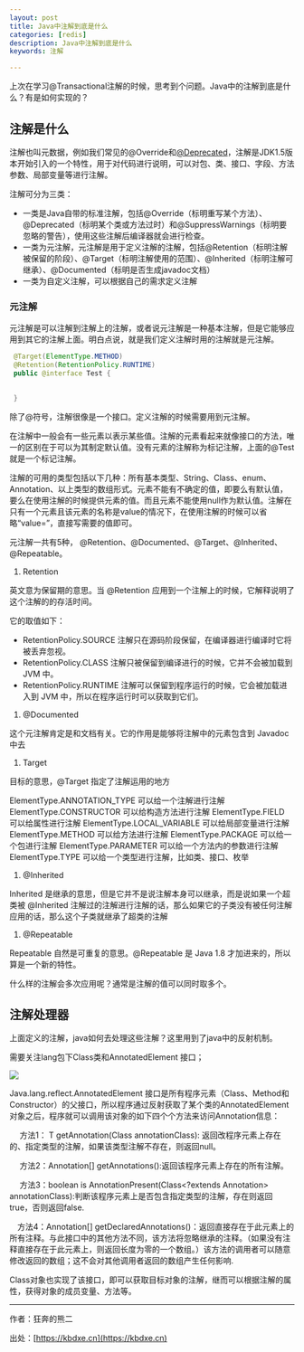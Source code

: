 ```yaml
---
layout: post
title: Java中注解到底是什么
categories: [redis]
description: Java中注解到底是什么
keywords: 注解

---
```

上次在学习@Transactional注解的时候，思考到个问题。Java中的注解到底是什么？有是如何实现的？

## 注解是什么

注解也叫元数据，例如我们常见的@Override和[@Deprecated](https://my.oschina.net/jianhuaw)，注解是JDK1.5版本开始引入的一个特性，用于对代码进行说明，可以对包、类、接口、字段、方法参数、局部变量等进行注解。

注解可分为三类：

* 一类是Java自带的标准注解，包括@Override（标明重写某个方法）、@Deprecated（标明某个类或方法过时）和@SuppressWarnings（标明要忽略的警告），使用这些注解后编译器就会进行检查。
* 一类为元注解，元注解是用于定义注解的注解，包括@Retention（标明注解被保留的阶段）、@Target（标明注解使用的范围）、@Inherited（标明注解可继承）、@Documented（标明是否生成javadoc文档）
* 一类为自定义注解，可以根据自己的需求定义注解

### 元注解

元注解是可以注解到注解上的注解，或者说元注解是一种基本注解，但是它能够应用到其它的注解上面。明白点说，就是我们定义注解时用的注解就是元注解。

```java
 @Target(ElementType.METHOD)
 @Retention(RetentionPolicy.RUNTIME)
 public @interface Test {
 

 }
```

除了@符号，注解很像是一个接口。定义注解的时候需要用到元注解。

在注解中一般会有一些元素以表示某些值。注解的元素看起来就像接口的方法，唯一的区别在于可以为其制定默认值。没有元素的注解称为标记注解，上面的@Test就是一个标记注解。 

   注解的可用的类型包括以下几种：所有基本类型、String、Class、enum、Annotation、以上类型的数组形式。元素不能有不确定的值，即要么有默认值，要么在使用注解的时候提供元素的值。而且元素不能使用null作为默认值。注解在只有一个元素且该元素的名称是value的情况下，在使用注解的时候可以省略“value=”，直接写需要的值即可。

元注解一共有5种， @Retention、@Documented、@Target、@Inherited、@Repeatable。

1. Retention 

英文意为保留期的意思。当 @Retention 应用到一个注解上的时候，它解释说明了这个注解的的存活时间。

它的取值如下： 

* RetentionPolicy.SOURCE 注解只在源码阶段保留，在编译器进行编译时它将被丢弃忽视。 
* RetentionPolicy.CLASS 注解只被保留到编译进行的时候，它并不会被加载到 JVM 中。 
* RetentionPolicy.RUNTIME 注解可以保留到程序运行的时候，它会被加载进入到 JVM 中，所以在程序运行时可以获取到它们。

1. @Documented

这个元注解肯定是和文档有关。它的作用是能够将注解中的元素包含到 Javadoc 中去

1. Target 

目标的意思，@Target 指定了注解运用的地方

ElementType.ANNOTATION_TYPE 可以给一个注解进行注解
ElementType.CONSTRUCTOR 可以给构造方法进行注解
ElementType.FIELD 可以给属性进行注解
ElementType.LOCAL_VARIABLE 可以给局部变量进行注解
ElementType.METHOD 可以给方法进行注解
ElementType.PACKAGE 可以给一个包进行注解
ElementType.PARAMETER 可以给一个方法内的参数进行注解
ElementType.TYPE 可以给一个类型进行注解，比如类、接口、枚举

1. @Inherited

Inherited 是继承的意思，但是它并不是说注解本身可以继承，而是说如果一个超类被 @Inherited 注解过的注解进行注解的话，那么如果它的子类没有被任何注解应用的话，那么这个子类就继承了超类的注解

1. @Repeatable

Repeatable 自然是可重复的意思。@Repeatable 是 Java 1.8 才加进来的，所以算是一个新的特性。

什么样的注解会多次应用呢？通常是注解的值可以同时取多个。

## 注解处理器

上面定义的注解，java如何去处理这些注解？这里用到了java中的反射机制。

需要关注lang包下Class类和AnnotatedElement 接口；

![](https://oscimg.oschina.net/oscnet/06282942c6d59c7ab1f853bf1ee04ba3db3.jpg)

Java.lang.reflect.AnnotatedElement 接口是所有程序元素（Class、Method和Constructor）的父接口，所以程序通过反射获取了某个类的AnnotatedElement对象之后，程序就可以调用该对象的如下四个个方法来访问Annotation信息：

　 方法1：<T extends Annotation> T getAnnotation(Class<T> annotationClass): 返回改程序元素上存在的、指定类型的注解，如果该类型注解不存在，则返回null。

　 方法2：Annotation[] getAnnotations():返回该程序元素上存在的所有注解。

　 方法3：boolean is AnnotationPresent(Class<?extends Annotation> annotationClass):判断该程序元素上是否包含指定类型的注解，存在则返回true，否则返回false.

 　方法4：Annotation[] getDeclaredAnnotations()：返回直接存在于此元素上的所有注释。与此接口中的其他方法不同，该方法将忽略继承的注释。（如果没有注释直接存在于此元素上，则返回长度为零的一个数组。）该方法的调用者可以随意修改返回的数组；这不会对其他调用者返回的数组产生任何影响.

Class对象也实现了该接口，即可以获取目标对象的注解，继而可以根据注解的属性，获得对象的成员变量、方法等。

------

作者：狂奔的熊二   

出处：[https://kbdxe.cn](https://kbdxe.cn)
